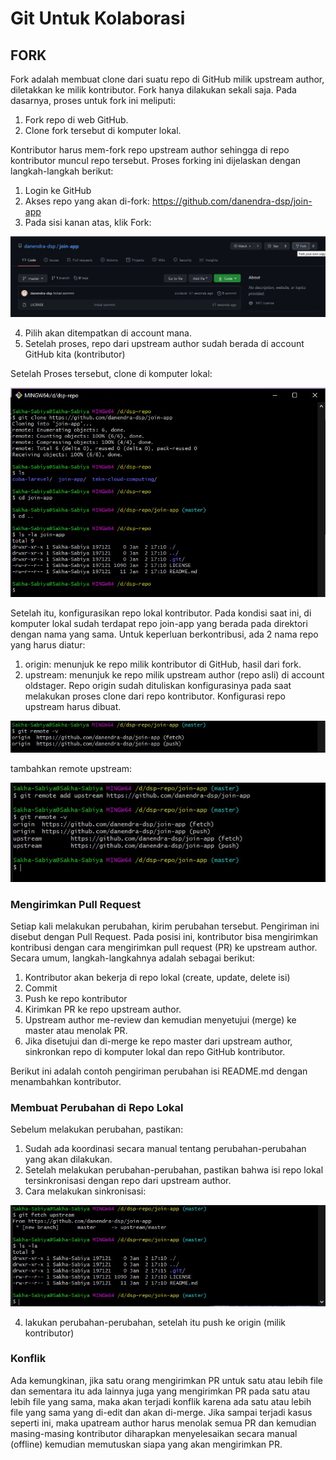 # Git Untuk Kolaborasi

## FORK

Fork adalah membuat clone dari suatu repo di GitHub milik upstream author, diletakkan ke milik kontributor. Fork hanya dilakukan sekali saja. Pada dasarnya, proses untuk fork ini meliputi:

1. Fork repo di web GitHub.
2. Clone fork tersebut di komputer lokal.

Kontributor harus mem-fork repo upstream author sehingga di repo kontributor muncul repo tersebut. Proses forking ini dijelaskan dengan langkah-langkah berikut:

1. Login ke GitHub
2. Akses repo yang akan di-fork: https://github.com/danendra-dsp/join-app
3. Pada sisi kanan atas, klik Fork:

![alt text](https://github.com/dwi-sp/tekn-cloud-computing/blob/master/minggu-01/gambar/kolaborasi-01.jpg)

4. Pilih akan ditempatkan di account mana.
5. Setelah proses, repo dari upstream author sudah berada di account GitHub kita (kontributor)

Setelah Proses tersebut, clone di komputer lokal:

![alt text](https://github.com/dwi-sp/tekn-cloud-computing/blob/master/minggu-01/gambar/kolaborasi-clone.jpg)

Setelah itu, konfigurasikan repo lokal kontributor. Pada kondisi saat ini, di komputer lokal sudah terdapat repo join-app yang berada pada direktori dengan nama yang sama. Untuk keperluan berkontribusi, ada 2 nama repo yang harus diatur:

1. origin: menunjuk ke repo milik kontributor di GitHub, hasil dari fork.
2. upstream: menunjuk ke repo milik upstream author (repo asli) di account oldstager.
   Repo origin sudah dituliskan konfigurasinya pada saat melakukan proses clone dari repo kontributor. Konfigurasi repo upstream harus dibuat.

![alt text](https://github.com/dwi-sp/tekn-cloud-computing/blob/master/minggu-01/gambar/kolaborasi-02.jpg)

tambahkan remote upstream:

![alt text](https://github.com/dwi-sp/tekn-cloud-computing/blob/master/minggu-01/gambar/kolaborasi-03.jpg)

### Mengirimkan Pull Request

Setiap kali melakukan perubahan, kirim perubahan tersebut. Pengiriman ini disebut dengan Pull Request. Pada posisi ini, kontributor bisa mengirimkan kontribusi dengan cara mengirimkan pull request (PR) ke upstream author. Secara umum, langkah-langkahnya adalah sebagai berikut:

1. Kontributor akan bekerja di repo lokal (create, update, delete isi)
2. Commit
3. Push ke repo kontributor
4. Kirimkan PR ke repo upstream author.
5. Upstream author me-review dan kemudian menyetujui (merge) ke master atau menolak PR.
6. Jika disetujui dan di-merge ke repo master dari upstream author, sinkronkan repo di komputer lokal dan repo GitHub kontributor.

Berikut ini adalah contoh pengiriman perubahan isi README.md dengan menambahkan kontributor.

### Membuat Perubahan di Repo Lokal

Sebelum melakukan perubahan, pastikan:

1. Sudah ada koordinasi secara manual tentang perubahan-perubahan yang akan dilakukan.
2. Setelah melakukan perubahan-perubahan, pastikan bahwa isi repo lokal tersinkronisasi dengan repo dari upstream author.
3. Cara melakukan sinkronisasi:

![alt text](https://github.com/dwi-sp/tekn-cloud-computing/blob/master/minggu-01/gambar/kolaborasi-04.jpg)

4. lakukan perubahan-perubahan, setelah itu push ke origin (milik kontributor)

### Konflik

Ada kemungkinan, jika satu orang mengirimkan PR untuk satu atau lebih file dan sementara itu ada lainnya juga yang mengirimkan PR pada satu atau lebih file yang sama, maka akan terjadi konflik karena ada satu atau lebih file yang sama yang di-edit dan akan di-merge. Jika sampai terjadi kasus seperti ini, maka upatream author harus menolak semua PR dan kemudian masing-masing kontributor diharapkan menyelesaikan secara manual (offline) kemudian memutuskan siapa yang akan mengirimkan PR.
